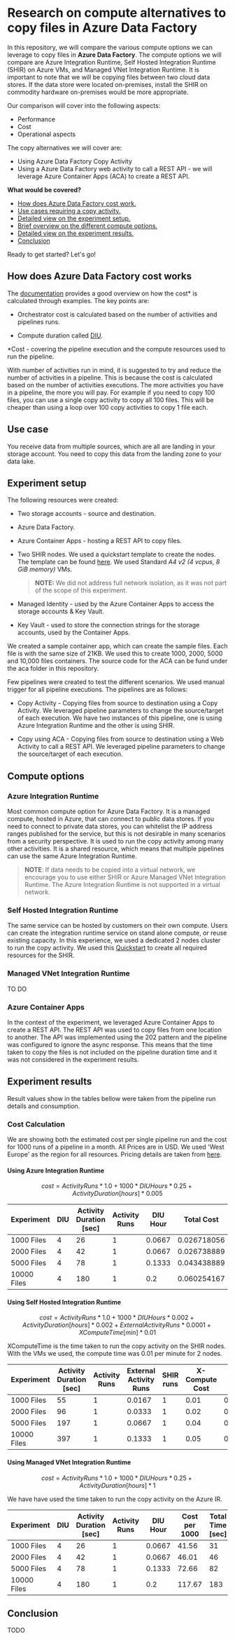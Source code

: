 # Research on compute alternatives to copy files in Azure Data Factory

In this repository, we will compare the various compute options we can leverage to copy files in __Azure Data Factory__. The compute options we will compare are Azure Integration Runtime, Self Hosted Integration Runtime (SHIR) on Azure VMs, and Managed VNet Integration Runtime. It is important to note that we will be copying files between two cloud data stores. If the data store were located on-premises, install the SHIR on commodity hardware on-premises would be more appropriate.

Our comparison will cover into the following aspects:

- Performance
- Cost
- Operational aspects

The copy alternatives we will cover are:

- Using Azure Data Factory Copy Activity
- Using a Azure Data Factory web activity to call a REST API - we will leverage Azure Container Apps (ACA) to create a REST API.

__What would be covered?__

- [How does Azure Data Factory cost work.](#how-does-azure-data-factory-cost-works)
- [Use cases requiring a copy activity.](#use-case)
- [Detailed view on the experiment setup.](#experiment-setup)
- [Brief overview on the different compute options.](#compute-options)
- [Detailed view on the experiment results.](#experiment-results)
- [Conclusion](#conclusion)

Ready to get started? Let's go!

## How does Azure Data Factory cost works

The [documentation](https://learn.microsoft.com/en-us/azure/data-factory/pricing-concepts) provides a good overview on how the cost* is calculated through examples. The key points are:

- Orchestrator cost is calculated based on the number of activities and pipelines runs.

- Compute duration called [DIU](https://learn.microsoft.com/en-us/azure/data-factory/copy-activity-performance#data-integration-units).

*Cost - covering the pipeline execution and the compute resources used to run the pipeline.

With number of activities run in mind, it is suggested to try and reduce the number of activities in a pipeline. This is because the cost is calculated based on the number of activities executions. The more activities you have in a pipeline, the more you will pay. For example if you need to copy 100 files, you can use a single copy activity to copy all 100 files. This will be cheaper than using a loop over 100 copy activities to copy 1 file each.

## Use case

You receive data from multiple sources, which are all are landing in your storage account. You need to copy this data from the landing zone to your data lake.

## Experiment setup

The following resources were created:

- Two storage accounts - source and destination.

- Azure Data Factory.

- Azure Container Apps - hosting a REST API to copy files.

- Two SHIR nodes. We used a quickstart template to create the nodes. The template can be found [here](https://github.com/Azure/azure-quickstart-templates/tree/master/quickstarts/microsoft.compute/vms-with-selfhost-integration-runtime). We used Standard _A4 v2 (4 vcpus, 8 GiB memory)_ VMs.
    >__NOTE:__ We did not address full network isolation, as it was not part of the scope of this experiment.

- Managed Identity - used by the Azure Container Apps to access the storage accounts & Key Vault.

- Key Vault - used to store the connection strings for the storage accounts, used by the Container Apps.

We created a sample container app, which can create the sample files. Each file is with the same size of 21KB. We used this to create 1000, 2000, 5000 and 10,000 files containers. The source code for the ACA can be fund under the aca folder in this repository.

Few pipelines were created to test the different scenarios. We used manual trigger for all pipeline executions. The pipelines are as follows:

- Copy Activity - Copying files from source to destination using a Copy Activity. We leveraged pipeline parameters to change the source/target of each execution. We have two instances of this pipeline, one is using Azure Integration Runtime and the other is using SHIR.

- Copy using ACA - Copying files from source to destination using a Web Activity to call a REST API. We leveraged pipeline parameters to change the source/target of each execution.

## Compute options

### Azure Integration Runtime

Most common compute option for Azure Data Factory. It is a managed compute, hosted in Azure, that can connect to public data stores. If you need to connect to private data stores, you can whitelist the IP address ranges published for the service, but this is not desirable in many scenarios from a security perspective. It is used to run the copy activity among many other activities. It is a shared resource, which means that multiple pipelines can use the same Azure Integration Runtime.

>__NOTE__: If data needs to be copied into a virtual network, we encourage you to use either SHIR or Azure Managed VNet Integration Runtime. The Azure Integration Runtime is not supported in a virtual network.

### Self Hosted Integration Runtime

The same service can be hosted by customers on their own compute. Users can create the integration runtime service on stand alone compute, or reuse existing capacity. In this experience, we used a dedicated 2 nodes cluster to run the copy activity. We used this [Quickstart](https://github.com/Azure/azure-quickstart-templates/tree/master/quickstarts/microsoft.compute/vms-with-selfhost-integration-runtime) to create all required resources for the SHIR.

### Managed VNet Integration Runtime

TO DO

### Azure Container Apps

In the context of the experiment, we leveraged Azure Container Apps to create a REST API. The REST API was used to copy files from one location to another. The API was implemented using the 202 pattern and the pipeline was configured to ignore the async response. This means that the time taken to copy the files is not included on the pipeline duration time and it was not considered in the experiment results.

## Experiment results

Result values show in the tables bellow were taken from the pipeline run details and consumption.

### Cost Calculation

We are showing both the estimated cost per single pipeline run and the cost for 1000 runs of a pipeline in a month.
All Prices are in USD. We used 'West Europe' as the region for all resources. Pricing details are taken from [here](https://azure.microsoft.com/en-us/pricing/details/data-factory/).

#### Using Azure Integration Runtime

$$ cost = {ActivityRuns * 1.0 + 1000 * DIUHours * 0.25 + Activity Duration[hours] * 0.005  } $$

|Experiment| DIU | Activity Duration [sec]| Activity Runs| DIU Hour| Total Cost | Cost per 1000| Total Time [sec]|
|----------|-----|------------------------|--------------|---------|------------|--------------|-----------------|
|1000 Files|4|	26|	1|	0.0667|	0.026718056|	17.71	|31|
|2000 Files|4|	42|	1|	0.0667|	0.026738889|	17.73	|46|
|5000 Files|4|	78|	1|	0.1333|	0.043438889|	34.43|	82|
|10000 Files|4|	180|	1	|0.2	|0.060254167	|51.25	|183|

#### Using Self Hosted Integration Runtime

$$
cost = {ActivityRuns * 1.0 + 1000 * DIUHours * 0.002 + Activity Duration [hours] * 0.002 + External Activity Runs * 0.0001 + XComputeTime[min] * 0.01  } $$

XComputeTime is the time taken to run the copy activity on the SHIR nodes. With the VMs we used, the compute time was 0.01 per minute for 2 nodes.

|Experiment|Activity Duration [sec]| Activity Runs| External Activity Runs| SHIR runs|	X-Compute Cost	|Total Cost| Cost per 1000|	Total Time [sec]|
|----------|-----------------------|--------------|-----------------------|----------|-----------------|----------|--------------|-----------------|
|1000 Files|55|	1|	0.0167	|1	|0.01	|0.020032226	|11.53	|55|
|2000 Files|96|	1|	0.0333	|1	|0.02	|0.030056663	|21.55	|96|
|5000 Files|197|	1|	0.0667	|1	|0.04	|0.050116114	|41.61|197|
|10000 Files|397|	1|	0.1333	|1	|0.05	|0.060151663	|51.73	|249|

#### Using Managed VNet Integration Runtime

$$ cost = {ActivityRuns * 1.0 + 1000 * DIUHours * 0.25 + Activity Duration[hours] * 1  } $$

We have have used the time taken to run the copy activity on the Azure IR.

|Experiment|DIU|	 Activity Duration [sec]|	Activity Runs| 	DIU Hour| Cost per 1000| Total Time [sec]|	Cluster Startup (min)|
|----------|---|---------------------------|----------------|----------|--------------|-----------------|-----------------------|
|1000 Files|4|	26|	1|	0.0667|	41.56	|31|	1|
|2000 Files|4|	42|	1|	0.0667|	46.01|46|	1|
|5000 Files|4|	78|	1|	0.1333|	72.66|	82|	1|
|10000 Files|4	|180	|1	|0.2	|117.67	|183	|1|

## Conclusion

TODO